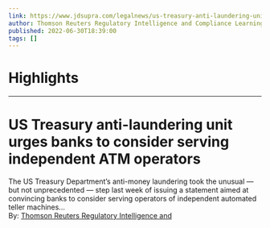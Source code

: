 ```yaml
---
link: https://www.jdsupra.com/legalnews/us-treasury-anti-laundering-unit-urges-3463865/
author: Thomson Reuters Regulatory Intelligence and Compliance Learning
published: 2022-06-30T18:39:00
tags: []
---
```

# Highlights


---
# US Treasury anti-laundering unit urges banks to consider serving independent ATM operators
The US Treasury Department’s anti-money laundering took the unusual — but not unprecedented — step last week of issuing a statement aimed at convincing banks to consider serving operators of independent automated teller machines...  
By: [Thomson Reuters Regulatory Intelligence and](https://www.jdsupra.com/profile/thomson_reuters_regulatory_intelligence_and_compliance_learning/)